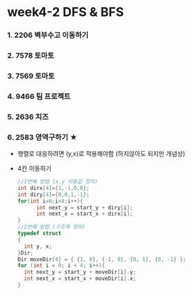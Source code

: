 # week4-2 DFS & BFS

### 1. 2206 벽부수고 이동하기



### 2. 7578 토마토



### 3. 7569 토마토



### 4. 9466 팀 프로젝트



### 5. 2636 치즈



### 6. 2583 영역구하기 ★

- 행렬로 대응하려면 (y,x)로 적용해야함 (하지않아도 되지만 개념상)

- 4칸 이동하기

  ```c++
  //1번째 방법 (x,y 이동값 정의)
  int dirx[4]={1,-1,0,0};
  int diry[4]={0,0,1,-1};
  for(int i=0;i<4;i++){
  		int next_y = start_y + diry[i];
  		int next_x = start_x + dirx[i];
  }
  //2번째 방법 (구조체 정의)
  typedef struct
  {
  	int y, x;
  }Dir;
  Dir moveDir[4] = { {1, 0}, {-1, 0}, {0, 1}, {0, -1} };
  for (int i = 0; i < 4; i++){
  	int next_y = start_y + moveDir[i].y;
  	int next_x = start_x + moveDir[i].x;
  }
  ```

